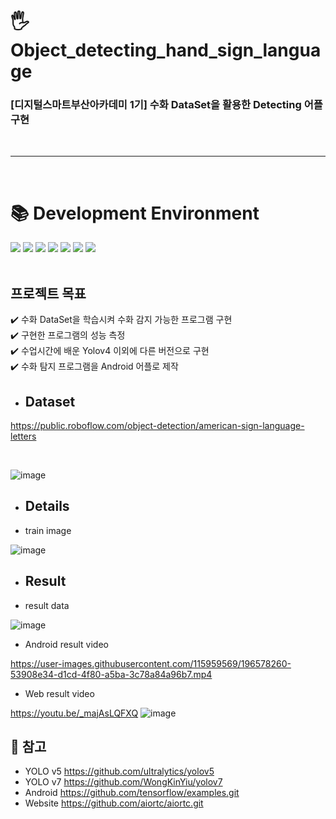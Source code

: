 # 🖐️ Object_detecting_hand_sign_language 
### [디지털스마트부산아카데미 1기] 수화 DataSet을 활용한 Detecting 어플 구현
<br/>

***

<br/>

<div><h1>📚 Development Environment</h1></div>
<div>
<img src="https://img.shields.io/badge/python-3776AB?style=for-the-badge&logo=python&logoColor=white">
<img src="https://img.shields.io/badge/PyTorch-EE4C2C?style=for-the-badge&logo=PyTorch&logoColor=white">
<img src="https://img.shields.io/badge/Android%20Studio-3DDC84.svg?&style=for-the-badge&logo=Android%20Studio&logoColor=white">
<img src="https://img.shields.io/badge/TensorFlow-FF6F00.svg?&style=for-the-badge&logo=TensorFlow&logoColor=white">
<img src="https://img.shields.io/badge/YOLO-00FFFF.svg?&style=for-the-badge&logo=YOLO&logoColor=white">
<img src="https://img.shields.io/badge/Google Colab-F9AB00.svg?&style=for-the-badge&logo=Google Colab&logoColor=white">
<img src="https://img.shields.io/badge/github-181717?style=for-the-badge&logo=github&logoColor=white">
</div>

<br/>

## 프로젝트 목표
:heavy_check_mark:  수화 DataSet을 학습시켜 수화 감지 가능한 프로그램 구현 <br/>
:heavy_check_mark:  구현한 프로그램의 성능 측정 <br/>
:heavy_check_mark:  수업시간에 배운 Yolov4 이외에 다른 버전으로 구현 <br/>
:heavy_check_mark:  수화 탐지 프로그램을 Android 어플로 제작


* <h2>Dataset</h2>
https://public.roboflow.com/object-detection/american-sign-language-letters

<br/>

![image](https://user-images.githubusercontent.com/115959569/196576794-b98d4381-4d31-44fa-87a5-0f6c73ca651a.png)
<br/>


* <h2>Details</h2>
 * train image

![image](https://user-images.githubusercontent.com/115959569/196577505-89540068-244a-441e-b835-22a2c3ea24c4.png)



* <h2>Result</h2>
 * result data

![image](https://user-images.githubusercontent.com/115959569/196579019-352f7c35-2fe7-4767-a7a4-78c10cfcfff1.png)

 * Android result video

https://user-images.githubusercontent.com/115959569/196578260-53908e34-d1cd-4f80-a5ba-3c78a84a96b7.mp4
 
 * Web result video
 
https://youtu.be/_majAsLQFXQ
![image](https://user-images.githubusercontent.com/93966720/197115383-5827568d-0f98-4c23-bfc8-18311aef3cb1.png)

## :pushpin: 참고

* YOLO v5  https://github.com/ultralytics/yolov5  
* YOLO v7  https://github.com/WongKinYiu/yolov7  
* Android  https://github.com/tensorflow/examples.git
* Website  https://github.com/aiortc/aiortc.git
